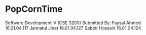 # PopCornTime
Software Development-V (CSE 3200)
Submitted By:
Faysal Ahmed       16.01.04.117
Jannatul Jinat     16.01.04.127
Sabbir Hossain     16.01.04.124
